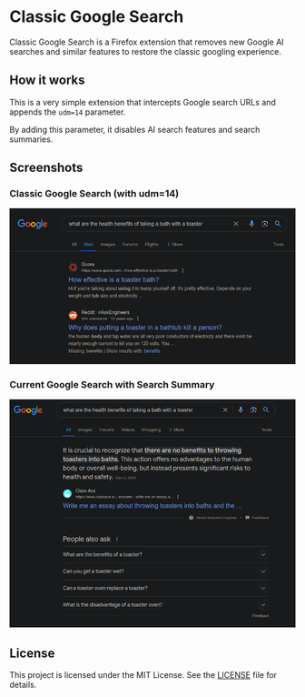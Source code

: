 # Classic Google Search

Classic Google Search is a Firefox extension that removes new Google AI searches and similar features to restore the classic googling experience. 

## How it works

This is a very simple extension that intercepts Google search URLs and appends the `udm=14` parameter.

By adding this parameter, it disables AI search features and search summaries. 

## Screenshots

### Classic Google Search (with udm=14) 
![Classic Google Search](./images/toaster-udm14.png)

### Current Google Search with Search Summary
![Current Google Search with Search Summary](./images/toaster-current.png)

## License

This project is licensed under the MIT License. See the [LICENSE](LICENSE) file for details.

